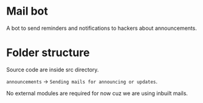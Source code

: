 # Mail bot

A bot to send reminders and notifications to hackers about announcements.

# Folder structure

Source code are inside src directory.

`announcements` -> `Sending mails for announcing or updates`.

No external modules are required for now cuz we are using inbuilt mails.
